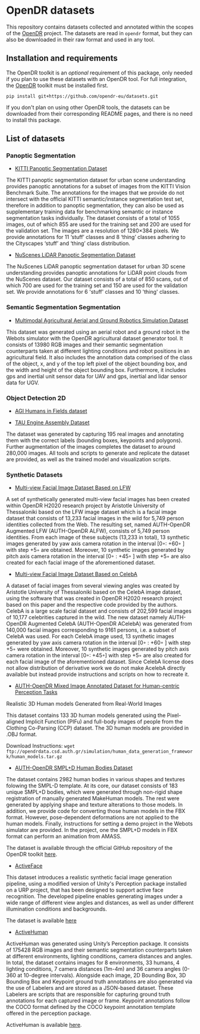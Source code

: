 # OpenDR datasets

This repository contains datasets collected and annotated within the scopes of the [OpenDR](https://github.com/opendr-eu/opendr) project. The datasets are read in `opendr` format, but they can also be downloaded in their raw format and used in any tool. 

## Installation and requirements

The OpenDR toolkit is an _optional_ requirement of this package, only needed if you plan to use these datasets with an OpenDR tool. For full integration, the [OpenDR](https://github.com/opendr-eu/opendr) toolkit must be installed first.

```
pip install git+https://github.com/opendr-eu/datasets.git
```

If you don't plan on using other OpenDR tools, the datasets can be downloaded from their corresponding README pages, and there is no need to install this package. 


## List of datasets

### Panoptic Segmentation

- [KITTI Panoptic Segmentation Dataset](http://panoptic.cs.uni-freiburg.de/)

The KITTI panoptic segmentation dataset for urban scene understanding provides panoptic annotations for a subset of images from the KITTI Vision Benchmark Suite. The annotations for the images that we provide do not intersect with the official KITTI semantic/instance segmentation test set, therefore in addition to panoptic segmentation, they can also be used as supplementary training data for benchmarking semantic or instance segmentation tasks individually. The dataset consists of a total of 1055 images, out of which 855 are used for the training set and 200 are used for the validation set. The images are a resolution of 1280×384 pixels. We provide annotations for 11 ‘stuff’ classes and 8 ‘thing’ classes adhering to the Cityscapes ‘stuff’ and ‘thing’ class distribution.

- [NuScenes LiDAR Panoptic Segmentation Dataset](http://lidar-panoptic.cs.uni-freiburg.de/)

The NuScenes LiDAR panoptic segmentation dataset for urban 3D scene understanding provides panoptic annotations for LiDAR point clouds from the NuScenes dataset. Our dataset consists of a total of 850 scans, out of which 700 are used for the training set and 150 are used for the validation set. We provide annotations for 6 'stuff' classes and 10 'thing' classes.


### Semantic Segmentation Segmentation

- [Multimodal Agricultural Aerial and Ground Robotics Simulation Dataset](https://zenodo.org/records/10159039)

This dataset was generated using an aerial robot and a ground robot in the Webots simulator with the OpenDR agricultural dataset generator tool. It consists of 13980 RGB images and their semantic segmentation counterparts taken at different lighting conditions and robot positions in an agricultural field. It also includes the annotation data comprised of the class of the object, x, and y of the top left pixel of the object bounding box, and the width and height of the object bounding box. Furthermore, it includes gps and inertial unit sensor data for UAV and gps, inertial and lidar sensor data for UGV.

### Object Detection 2D

- [AGI Humans in Fields dataset](examples/agi_humans)

- [TAU Engine Assembly Dataset](https://doi.org/10.5281/zenodo.7669593)

The dataset was generated by capturing 195 real images and annotating them with the correct labels (bounding boxes, keypoints and polygons). Further augmentation of the images completes the dataset to around 280,000 images. All tools and scripts to generate and replicate the dataset are provided, as well as the trained model and visualization scripts.


### Synthetic Datasets
- [Multi-view Facial Image Dataset Based on LFW](https://zenodo.org/record/5809158#.Y-JcIHZByUk)

A set of synthetically generated multi-view facial images has been created within OpenDR H2020 research project by Aristotle University of Thessaloniki based on the  LFW   image dataset which is a facial image dataset that consists of 13,233 facial images in the wild for 5,749 person identities collected from the Web. The resulting set, named AUTH-OpenDR Augmented LFW (AUTH-OpenDR ALFW), consists of 5,749 person identities. From each image of these subjects (13,233 in total), 13 synthetic images generated by yaw axis camera rotation in the interval [0◦: +60◦ ] with step +5◦ are obtained. Moreover, 10 synthetic images generated by pitch axis camera rotation in the interval [0◦ : +45◦ ] with step +5◦ are also created for each facial image of the aforementioned dataset.

- [Multi-view Facial Image Dataset Based on CelebA](https://zenodo.org/record/5809273#.Y-JdZXZByUk)

A dataset of facial images from several viewing angles was created by Aristotle University of Thessaloniki based on the CelebA image dataset, using the software that was created in OpenDR H2020 research project based on this paper and the respective code provided by the authors. CelebA is a large scale facial dataset and consists of 202,599 facial images of 10,177 celebrities captured in the wild. The new dataset namely AUTH-OpenDR Augmented CelebA (AUTH-OpenDR ACelebA) was generated from 140,000 facial images corresponding to 9161 persons, i.e. a subset of CelebA was used. For each CelebA image used, 13 synthetic images generated by yaw axis camera rotation in the interval [0◦ : +60◦ ] with step +5◦ were obtained. Moreover, 10 synthetic images generated by pitch axis camera rotation in the interval [0◦: +45◦] with step +5◦ are also created for each facial image of the aforementioned dataset. Since CelebA license does not allow distribution of derivative work we do not make AcelebA directly available but instead provide instructions and scripts on how to recreate it.

- [AUTH-OpenDR Mixed Image Annotated Dataset for Human-centric Perception Tasks](https://zenodo.org/record/5801594#.Y-TgqhxBxhE)

Realistic 3D Human models Generated from Real-World Images

This dataset contains 133 3D human models generated using the Pixel-aligned Implicit Function (PIFu) and full-body images of people from the Clothing Co-Parsing (CCP) dataset. The 3D human models are provided in .OBJ format.

Download Instructions:
`wget ftp://opendrdata.csd.auth.gr/simulation/human_data_generation_framework/human_models.tar.gz`

- [AUTH-OpenDR SMPL+D Human Bodies Dataset](https://zenodo.org/record/5801562#.Y-TgrBxBxhE)

The  dataset contains 2982 human bodies in various shapes and textures folowing the SMPL-D template. At its core, our dataset  consists of 183 unique SMPL+D bodies, which were generated through non-rigid shape registration of manually generated MakeHuman models. The rest were generated by applying shape and texture alterations to those models. In addition, we provide code for converting those human models in the FBX format.  However, pose-dependent deformations are not applied to the human models. Finally, instructions for setting a demo project in the Webots simulator are provided. In the project, one the SMPL+D models in FBX format can perform an animation from AMASS.

The dataset is available through the official GitHub repository of the OpenDR toolkit [here](https://github.com/opendr-eu/opendr/tree/master/projects/python/simulation/SMPL%2BD_human_models).

- [ActiveFace](https://github.com/opendr-eu/datasets/tree/main/active_face)

This dataset introduces a realistic synthetic facial image generation pipeline, using a modified version  of Unity's  Perception package installed on a URP project, that has been designed to support active face recognition. The developed pipeline enables generating images under a wide range of different view angles and distances, as well as under different illumination conditions and backgrounds.

The dataset is available [here](https://github.com/opendr-eu/datasets/tree/main/active_face)

- [ActiveHuman](https://zenodo.org/record/8359766)

ActiveHuman was generated using Unity’s Perception package. It consists of 175428 RGB images and their semantic segmentation counterparts taken at different environments, lighting conditions, camera distances and angles. In total, the dataset contains images for 8 environments, 33 humans, 4 lighting conditions, 7 camera distances (1m-4m) and 36 camera angles (0-360 at 10-degree intervals). Alongside each image, 2D Bounding Box, 3D Bounding Box and Keypoint ground truth annotations are also generated via the use of Labelers and are stored as a JSON-based dataset. These Labelers are scripts that are responsible for capturing ground truth annotations for each captured image or frame. Keypoint annotations follow the COCO format defined by the COCO keypoint annotation template offered in the perception package.

ActiveHuman is available [here](https://zenodo.org/record/8359766).
